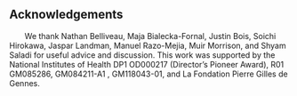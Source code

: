 ## Acknowledgements

&nbsp; &nbsp; &nbsp; &nbsp;We thank Nathan Belliveau, Maja Bialecka-Fornal, Justin Bois, Soichi
Hirokawa, Jaspar Landman, Manuel Razo-Mejia, Muir Morrison, and Shyam
Saladi for useful advice and discussion. This work was supported by the
National Institutes of Health DP1 OD000217 (Director’s Pioneer Award),
R01 GM085286, GM084211-A1 , GM118043-01, and La Fondation Pierre Gilles de Gennes.
